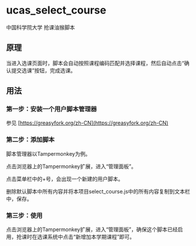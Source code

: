 # ucas_select_course
中国科学院大学 抢课油猴脚本

## 原理

当进入选课页面时，脚本会自动按照课程编码匹配并选择课程，然后自动点击“确认提交选课”按钮，完成选课。

## 用法

### 第一步：安装一个用户脚本管理器

参见 [https://greasyfork.org/zh-CN](https://greasyfork.org/zh-CN)

### 第二步：添加脚本

脚本管理器以Tampermonkey为例。

点击浏览器上的Tampermonkey扩展，进入“管理面板”。

点击菜单栏中的+号，会出现一个新建的用户脚本。

删除默认脚本中所有内容并将本项目select_course.js中的所有内容复制到文本栏中，保存。

### 第三步：使用

点击浏览器上的Tampermonkey扩展，进入“管理面板”，确保这个脚本已经启用，抢课时在选课系统中点击“新增加本学期课程”即可。
